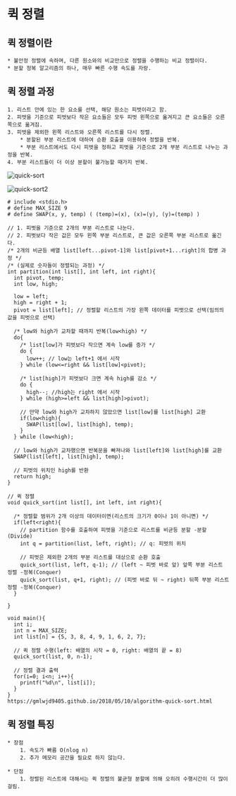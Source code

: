 # 퀵 정렬


## 퀵 정렬이란

    * 불안정 정렬에 속하며, 다른 원소와의 비교만으로 정렬을 수행하는 비교 정렬이다.
    * 분할 정복 알고리즘의 하나, 매우 빠른 수행 속도를 자랑. 

## 퀵 정렬 과정

    1. 리스트 안에 있는 한 요소를 선택, 해당 원소는 피벗이라고 함. 
    2. 피벗을 기준으로 피벗보다 작은 요소들은 모두 피벗 왼쪽으로 옮겨지고 큰 요소들은 오른쪽으로 옮겨짐. 
    3. 피벗을 제외한 왼쪽 리스트와 오른쪽 리스트를 다시 정렬.
        * 분할된 부분 리스트에 대하여 순환 호출을 이용하여 정렬을 반복.
        * 부분 리스트에서도 다시 피벗을 정하고 피벗을 기준으로 2개 부분 리스트로 나누는 과정을 반복.
    4. 부분 리스트들이 더 이상 분할이 불가능할 때가지 반복. 
    
![quick-sort](https://user-images.githubusercontent.com/71515744/170242364-3829870e-0779-42b3-be3a-905e7e152935.png)

![quick-sort2](https://user-images.githubusercontent.com/71515744/170242686-a4225ba8-ce68-4e2f-912f-865fbfe23dea.png)


```
# include <stdio.h>
# define MAX_SIZE 9
# define SWAP(x, y, temp) ( (temp)=(x), (x)=(y), (y)=(temp) )

// 1. 피벗을 기준으로 2개의 부분 리스트로 나눈다.
// 2. 피벗보다 작은 값은 모두 왼쪽 부분 리스트로, 큰 값은 오른쪽 부분 리스트로 옮긴다.
/* 2개의 비균등 배열 list[left...pivot-1]와 list[pivot+1...right]의 합병 과정 */
/* (실제로 숫자들이 정렬되는 과정) */
int partition(int list[], int left, int right){
  int pivot, temp;
  int low, high;

  low = left;
  high = right + 1;
  pivot = list[left]; // 정렬할 리스트의 가장 왼쪽 데이터를 피벗으로 선택(임의의 값을 피벗으로 선택)

  /* low와 high가 교차할 때까지 반복(low<high) */
  do{
    /* list[low]가 피벗보다 작으면 계속 low를 증가 */
    do {
      low++; // low는 left+1 에서 시작
    } while (low<=right && list[low]<pivot);

    /* list[high]가 피벗보다 크면 계속 high를 감소 */
    do {
      high--; //high는 right 에서 시작
    } while (high>=left && list[high]>pivot);

    // 만약 low와 high가 교차하지 않았으면 list[low]를 list[high] 교환
    if(low<high){
      SWAP(list[low], list[high], temp);
    }
  } while (low<high);

  // low와 high가 교차했으면 반복문을 빠져나와 list[left]와 list[high]를 교환
  SWAP(list[left], list[high], temp);

  // 피벗의 위치인 high를 반환
  return high;
}

// 퀵 정렬
void quick_sort(int list[], int left, int right){

  /* 정렬할 범위가 2개 이상의 데이터이면(리스트의 크기가 0이나 1이 아니면) */
  if(left<right){
    // partition 함수를 호출하여 피벗을 기준으로 리스트를 비균등 분할 -분할(Divide)
    int q = partition(list, left, right); // q: 피벗의 위치

    // 피벗은 제외한 2개의 부분 리스트를 대상으로 순환 호출
    quick_sort(list, left, q-1); // (left ~ 피벗 바로 앞) 앞쪽 부분 리스트 정렬 -정복(Conquer)
    quick_sort(list, q+1, right); // (피벗 바로 뒤 ~ right) 뒤쪽 부분 리스트 정렬 -정복(Conquer)
  }

}

void main(){
  int i;
  int n = MAX_SIZE;
  int list[n] = {5, 3, 8, 4, 9, 1, 6, 2, 7};

  // 퀵 정렬 수행(left: 배열의 시작 = 0, right: 배열의 끝 = 8)
  quick_sort(list, 0, n-1);

  // 정렬 결과 출력
  for(i=0; i<n; i++){
    printf("%d\n", list[i]);
  }
}
https://gmlwjd9405.github.io/2018/05/10/algorithm-quick-sort.html
```


## 퀵 정렬 특징

    * 장점
        1. 속도가 빠름 O(nlog n)
        2. 추가 메모리 공간을 필요로 하지 않는다. 
    
    * 단점
        1. 정렬된 리스트에 대해서는 퀵 정렬의 불균형 분할에 의해 오히려 수행시간이 더 많이 걸림.
        
